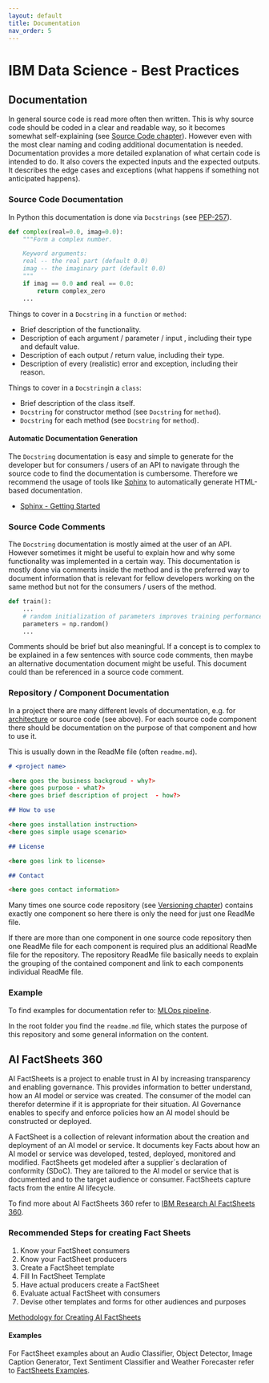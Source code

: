 ```yaml
---
layout: default
title: Documentation
nav_order: 5
---
```

# IBM Data Science - Best Practices

## Documentation

In general source code is read more often then written.
This is why source code should be coded in a clear and readable way, so it becomes somewhat self-explaining (see [Source Code chapter](./source_code.md#chapter-4---source-code)).
However even with the most clear naming and coding additional documentation is needed.
Documentation provides a more detailed explanation of what certain code is intended to do.
It also covers the expected inputs and the expected outputs.
It describes the edge cases and exceptions (what happens if something not anticipated happens).

### Source Code Documentation

In Python this documentation is done via `Docstrings` (see [PEP-257](https://www.python.org/dev/peps/pep-0257/)).

```python
def complex(real=0.0, imag=0.0):
    """Form a complex number.

    Keyword arguments:
    real -- the real part (default 0.0)
    imag -- the imaginary part (default 0.0)
    """
    if imag == 0.0 and real == 0.0:
        return complex_zero
    ...
```

Things to cover in a `Docstring` in a `function` or `method`:

- Brief description of the functionality.
- Description of each  argument / parameter / input , including their type and default value.
- Description of each output / return value, including their type.
- Description of every (realistic) error and exception, including their reason.

Things to cover in a `Docstring`in a `class`:

- Brief description of the class itself.
- `Docstring` for constructor method (see `Docstring` for `method`).
- `Docstring` for each method (see `Docstring` for `method`).

#### Automatic Documentation Generation

The `Docstring` documentation is easy and simple to generate for the developer but for consumers / users of an API to navigate through the source code to find the documentation is cumbersome. Therefore we recommend the usage of tools like [Sphinx](http://www.sphinx-doc.org/en/master/index.html) to automatically generate HTML-based documentation.

- [Sphinx - Getting Started](http://www.sphinx-doc.org/en/master/usage/quickstart.html)

### Source Code Comments

The `Docstring` documentation is mostly aimed at the user of an API.
However sometimes it might be useful to explain how and why some functionality was implemented in a certain way.
This documentation is mostly done via comments inside the method and is the preferred way to document information that is relevant for fellow developers working on the same method but not for the consumers / users of the method.

```python
def train():
    ...
    # random initialization of parameters improves training performance
    parameters = np.random() 
    ...
```

Comments should be brief but also meaningful.
If a concept is to complex to be explained in a few sentences with source code comments, then maybe an alternative documentation document might be useful. This document could than be referenced in a source code comment.

### Repository / Component Documentation

In a project there are many different levels of documentation, e.g. for [architecture](./architecture.md#chapter-3---architecture) or source code (see above).
For each source code component there should be documentation on the purpose of that component and how to use it.

This is usually down in the ReadMe file (often `readme.md`).

```markdown
# <project name>

<here goes the business backgroud - why?>
<here goes purpose - what?>
<here goes brief description of project  - how?>

## How to use

<here goes installation instruction>
<here goes simple usage scenario>

## License

<here goes link to license>

## Contact

<here goes contact information>

```

Many times one source code repository (see [Versioning chapter](./versioning.md#chapter-6---versioning)) contains exactly one component so here there is only the need for just one ReadMe file. 

If there are more than one component in one source code repository then one ReadMe file for each component is required plus an additional ReadMe file for the repository. The repository ReadMe file basically needs to explain the grouping of the contained component and link to each components individual ReadMe file.

### Example

To find examples for documentation refer to: [MLOps pipeline](https://github.ibm.com/datascience-ibm/example-mlops-model-pipeline).

In the root folder you find the `readme.md` file, which states the purpose of this repository and some general information on the content.

## AI FactSheets 360

AI FactSheets is a project to enable trust in AI by increasing transparency and enabling governance. This provides information to better understand, how an AI model or service was created. The consumer of the model can therefor determine if it is appropriate for their situation. AI Governance enables to specify and enforce policies how an AI model should be constructed or deployed.

A FactSheet is a collection of relevant information about the creation and deployment of an AI model or service. It documents key Facts about how an AI model or service was developed, tested, deployed, monitored and modified. FactSheets get modeled after a supplier´s declaration of conformity (SDoC). They are tailored to the AI model or service that is documented and to the target audience or consumer. FactSheets capture facts from the entire AI lifecycle.

To find more about AI FactSheets 360 refer to [IBM Research AI FactSheets 360](https://aifs360.mybluemix.net/).

### Recommended Steps for creating Fact Sheets

1. Know your FactSheet consumers
2. Know your FactSheet producers
3. Create a FactSheet template
4. Fill In FactSheet Template
5. Have actual producers create a FactSheet
6. Evaluate actual FactSheet with consumers
7. Devise other templates and forms for other audiences and purposes

[Methodology for Creating AI FactSheets](https://aifs360.mybluemix.net/methodology)

#### Examples

For FactSheet examples about an Audio Classifier, Object Detector, Image Caption Generator, Text Sentiment Classifier and Weather Forecaster refer to [FactSheets Examples](https://aifs360.mybluemix.net/examples).
